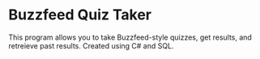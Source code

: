 <h1>Buzzfeed Quiz Taker</h1>

This program allows you to take Buzzfeed-style quizzes, get results, and retreieve past results. Created using C# and SQL. 

